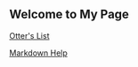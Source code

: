 ## Welcome to My Page

[Otter's List](hunternick87.github.io/otter)

[Markdown Help](hunternick87.github.io/markdown)

